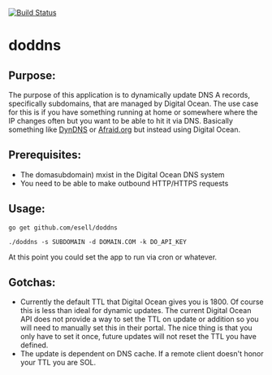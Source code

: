 [![Build Status](https://rocktopus.visualstudio.com/doddns/_apis/build/status/doddns-CI?branchName=master)](https://rocktopus.visualstudio.com/doddns/_build/latest?definitionId=14&branchName=master)

# doddns


## Purpose:

The purpose of this application is to dynamically update DNS A records, specifically subdomains, that are managed by Digital Ocean. The use case for this is if you have something 
running at home or somewhere where the IP changes often but you want to be able to hit it via DNS. Basically something like [DynDNS](http://dyn.com/remote-access/) or [Afraid.org](http://freedns.afraid.org/) 
but instead using Digital Ocean.


## Prerequisites:

* The domasubdomain) mxist in the Digital Ocean DNS system
* You need to be able to make outbound HTTP/HTTPS requests


## Usage:

`go get github.com/esell/doddns`

`./doddns -s SUBDOMAIN -d DOMAIN.COM -k DO_API_KEY`

At this point you could set the app to run via cron or whatever.


## Gotchas:
* Currently the default TTL that Digital Ocean gives you is 1800. Of course this is less than ideal for dynamic updates. The current Digital Ocean API does not provide a way to set the TTL 
  on update or addition so you will need to manually set this in their portal. The nice thing is that you only have to set it once, future updates will not reset the TTL you have defined.
* The update is dependent on DNS cache. If a remote client doesn't honor your TTL you are SOL.
